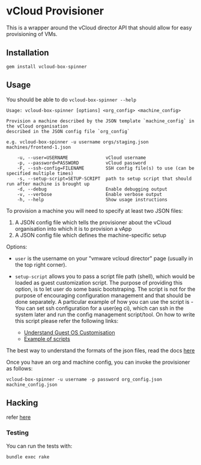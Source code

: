 # vCloud Provisioner

This is a wrapper around the vCloud director API that should allow for easy
provisioning of VMs.

## Installation

    gem install vcloud-box-spinner

## Usage

You should be able to do `vcloud-box-spinner --help`

    Usage: vcloud-box-spinner [options] <org_config> <machine_config>

    Provision a machine described by the JSON template `machine_config` in the vCloud organisation
    described in the JSON config file `org_config`

    e.g. vcloud-box-spinner -u username orgs/staging.json machines/frontend-1.json

        -u, --user=USERNAME              vCloud username
        -p, --password=PASSWORD          vCloud password
        -F, --ssh-config=FILENAME        SSH config file(s) to use (can be specified multiple times)
        -s, --setup-script=SETUP-SCRIPT  path to setup script that should run after machine is brought up
        -d, --debug                      Enable debugging output
        -v, --verbose                    Enable verbose output
        -h, --help                       Show usage instructions

To provision a machine you will need to specify at least two JSON files:

  1. A JSON config file which tells the provisioner about the vCloud
     organisation into which it is to provision a vApp
  2. A JSON config file which defines the machine-specific setup

Options:

  - `user` is the username on your "vmware vcloud director" page
    (usually in the top right corner).
  - `setup-script` allows you to pass a script file path (shell), which
    would be loaded as guest customization script. The purpose of
    providing this option, is to let user do some basic bootstraping.
    The script is not for the purpose of encouraging configuration
    management and that should be done separately. A particular example
    of how you can use the script is - You can set ssh configuration for
    a user(eg ci), which can ssh in the system later and run the config
    management script/tool.
    On how to write this script please refer the following links:

      - [Understand Guest OS Customisation](http://pubs.vmware.com/vcd-51/index.jsp?topic=%2Fcom.vmware.vcloud.users.doc_51%2FGUID-BB682E4D-DCD7-4936-A665-0B0FBD6F0EB5.html)
      - [Example of scripts](http://pubs.vmware.com/vcd-51/index.jsp?topic=%2Fcom.vmware.vcloud.users.doc_51%2FGUID-724EB7B5-5C97-4A2F-897F-B27F1D4226C7.html)

The best way to understand the formats of the json files, read the docs
[here](/docs/json_formats.md)

Once you have an org and machine config, you can invoke the provisioner as
follows:

    vcloud-box-spinner -u username -p password org_config.json machine_config.json

## Hacking

refer [here](/docs/hacking.md)

### Testing

You can run the tests with:

    bundle exec rake
